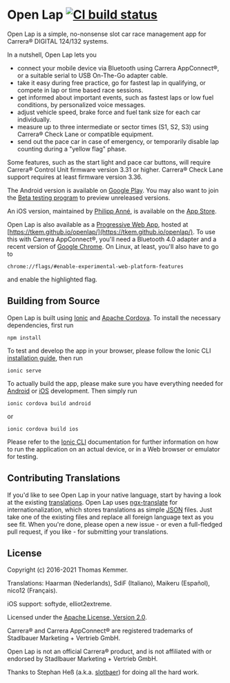 # Open Lap [![CI build status](https://img.shields.io/github/workflow/status/tkem/openlap/CI)](https://github.com/tkem/openlap/actions/workflows/ci.yml)

Open Lap is a simple, no-nonsense slot car race management app for
Carrera® DIGITAL 124/132 systems.

In a nutshell, Open Lap lets you

- connect your mobile device via Bluetooth using Carrera AppConnect®,
  or a suitable serial to USB On-The-Go adapter cable.
- take it easy during free practice, go for fastest lap in qualifying,
  or compete in lap or time based race sessions.
- get informed about important events, such as fastest laps or low
  fuel conditions, by personalized voice messages.
- adjust vehicle speed, brake force and fuel tank size for each car
  individually.
- measure up to three intermediate or sector times (S1, S2, S3) using
  Carrera® Check Lane or compatible equipment.
- send out the pace car in case of emergency, or temporarily disable
  lap counting during a "yellow flag" phase.

Some features, such as the start light and pace car buttons, will
require Carrera® Control Unit firmware version 3.31 or higher.
Carrera® Check Lane support requires at least firmware version 3.36.

The Android version is available on [Google
Play](https://play.google.com/store/apps/details?id=at.co.kemmer.openlap).
You may also want to join the [Beta testing
program](https://play.google.com/apps/testing/at.co.kemmer.openlap) to
preview unreleased versions.

An iOS version, maintained by [Philipp
Anné](https://itunes.apple.com/us/developer/id965549566), is available
on the [App
Store](https://itunes.apple.com/us/app/open-lap/id1448048406).

Open Lap is also available as a [Progressive Web
App](https://en.wikipedia.org/wiki/Progressive_web_applications),
hosted at
[https://tkem.github.io/openlap/](https://tkem.github.io/openlap/).
To use this with Carrera AppConnect®, you'll need a Bluetooth 4.0
adapter and a recent version of
[Google Chrome](https://www.google.com/chrome).  On Linux, at least,
you'll also have to go to

```
chrome://flags/#enable-experimental-web-platform-features
```

and enable the highlighted flag.


Building from Source
------------------------------------------------------------------------

Open Lap is built using [Ionic](https://ionicframework.com/) and
[Apache Cordova](https://cordova.apache.org/).  To install the
necessary dependencies, first run

```
npm install
```

To test and develop the app in your browser, please follow the Ionic
CLI [installation
guide](https://ionicframework.com/docs/installation/cli), then run


```
ionic serve
```

To actually build the app, please make sure you have everything needed
for [Android](https://ionicframework.com/docs/installation/android) or
[iOS](https://ionicframework.com/docs/installation/ios) development.
Then simply run

```
ionic cordova build android
```

or

```
ionic cordova build ios
```

Please refer to the [Ionic CLI](https://ionicframework.com/docs/cli/)
documentation for further information on how to run the application on
an actual device, or in a Web browser or emulator for testing.


Contributing Translations
------------------------------------------------------------------------

If you'd like to see Open Lap in your native language, start by having
a look at the existing [translations](./src/assets/i18n).  Open Lap
uses [ngx-translate](http://www.ngx-translate.com/) for
internationalization, which stores translations as simple
[JSON](http://www.json.org/) files.  Just take one of the existing
files and replace all foreign language text as you see fit.  When
you're done, please open a new issue - or even a full-fledged pull
request, if you like - for submitting your translations.


License
------------------------------------------------------------------------

Copyright (c) 2016-2021 Thomas Kemmer.

Translations: Haarman (Nederlands), SdiF (Italiano), Maikeru
(Español), nico12 (Français).

iOS support: softyde, elliot2extreme.

Licensed under the [Apache License, Version
2.0](http://www.apache.org/licenses/LICENSE-2.0).

Carrera® and Carrera AppConnect® are registered trademarks of
Stadlbauer Marketing + Vertrieb GmbH.

Open Lap is not an official Carrera® product, and is not affiliated
with or endorsed by Stadlbauer Marketing + Vertrieb GmbH.

Thanks to Stephan Heß (a.k.a. [slotbaer](http://www.slotbaer.de/)) for
doing all the hard work.

